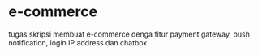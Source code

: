 # e-commerce
 tugas skripsi membuat e-commerce denga fitur payment gateway, push notification, login IP address dan chatbox
